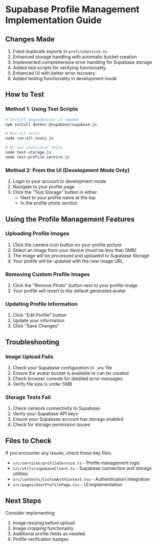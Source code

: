 # Supabase Profile Management Implementation Guide

## Changes Made

1. Fixed duplicate exports in `profileService.ts`
2. Enhanced storage handling with automatic bucket creation
3. Implemented comprehensive error handling for Supabase storage
4. Added test scripts for verifying functionality
5. Enhanced UI with better error recovery
6. Added testing functionality in development mode

## How to Test

### Method 1: Using Test Scripts

```bash
# Install dependencies if needed
npm install dotenv @supabase/supabase-js

# Run all tests
node run-all-tests.js

# Or run individual tests
node test-storage.js
node test-profile-service.js
```

### Method 2: From the UI (Development Mode Only)

1. Login to your account in development mode
2. Navigate to your profile page
3. Click the "Test Storage" button in either:
   - Next to your profile name at the top
   - In the profile photo section

## Using the Profile Management Features

### Uploading Profile Images

1. Click the camera icon button on your profile picture
2. Select an image from your device (must be less than 5MB)
3. The image will be processed and uploaded to Supabase Storage
4. Your profile will be updated with the new image URL

### Removing Custom Profile Images

1. Click the "Remove Photo" button next to your profile image
2. Your profile will revert to the default generated avatar

### Updating Profile Information

1. Click "Edit Profile" button
2. Update your information
3. Click "Save Changes"

## Troubleshooting

### Image Upload Fails

1. Check your Supabase configuration in `.env` file
2. Ensure the avatar bucket is available or can be created
3. Check browser console for detailed error messages
4. Verify file size is under 5MB

### Storage Tests Fail

1. Check network connectivity to Supabase
2. Verify your Supabase API keys
3. Ensure your Supabase account has storage enabled
4. Check for storage permission issues

## Files to Check

If you encounter any issues, check these key files:

- `src/services/profileService.ts` - Profile management logic
- `src/utils/supabaseClient.ts` - Supabase connection and storage utilities
- `src/contexts/CustomAuthContext.tsx` - Authentication integration
- `src/pages/UserProfilePage.tsx` - UI implementation

## Next Steps

Consider implementing:

1. Image resizing before upload
2. Image cropping functionality
3. Additional profile fields as needed
4. Profile verification badges
